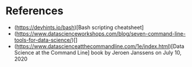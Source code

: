 # References
* (https://devhints.io/bash)[Bash scripting cheatsheet]
* (https://www.datascienceworkshops.com/blog/seven-command-line-tools-for-data-science/)[]
* (https://www.datascienceatthecommandline.com/1e/index.html)[Data Science at the Command Line] book by Jeroen Janssens on July 10, 2020
